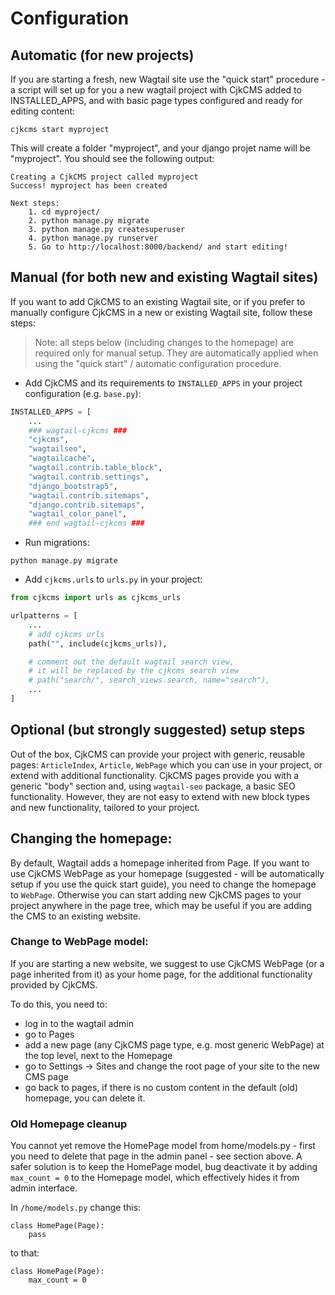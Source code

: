 # Configuration

## Automatic (for new projects)
If you are starting a fresh, new Wagtail site use the "quick start" procedure - a script will set up for you a new wagtail project with CjkCMS added to INSTALLED_APPS, and with basic page types configured and ready for editing content:

```
cjkcms start myproject
```
This will create a folder "myproject", and your django projet name will be "myproject". You should see the following output:
```
Creating a CjkCMS project called myproject
Success! myproject has been created

Next steps:
    1. cd myproject/
    2. python manage.py migrate
    3. python manage.py createsuperuser
    4. python manage.py runserver
    5. Go to http://localhost:8000/backend/ and start editing!
```

## Manual (for both new and existing Wagtail sites)

If you want to add CjkCMS to an existing Wagtail site, or if you prefer to manually configure CjkCMS in a new or existing Wagtail site, follow these steps:

> Note: all steps below (including changes to the homepage) are required only for manual setup. 
> They are automatically applied when using the "quick start" / automatic configuration procedure.

* Add CjkCMS and its requirements to ```INSTALLED_APPS``` in your project configuration (e.g. ```base.py```):
```python
INSTALLED_APPS = [
    ...
    ### wagtail-cjkcms ###
    "cjkcms",
    "wagtailseo",
    "wagtailcache",
    "wagtail.contrib.table_block",
    "wagtail.contrib.settings",
    "django_bootstrap5",
    "wagtail.contrib.sitemaps",
    "django.contrib.sitemaps",
    "wagtail_color_panel",
    ### end wagtail-cjkcms ###
```
* Run migrations:
```
python manage.py migrate
```
* Add ```cjkcms.urls``` to ```urls.py``` in your project:
```python
from cjkcms import urls as cjkcms_urls

urlpatterns = [
    ...
    # add cjkcms urls
    path("", include(cjkcms_urls)),

    # comment out the default wagtail search view,
    # it will be replaced by the cjkcms search view
    # path("search/", search_views.search, name="search"),
    ...
]
```

## Optional (but strongly suggested) setup steps

Out of the box, CjkCMS can provide your project with generic, reusable pages:
`ArticleIndex`, `Article`, `WebPage` which you can use in your project, or extend with additional functionality. CjkCMS pages provide you with a generic "body" section and, using ```wagtail-seo``` package, a basic SEO functionality. However, they are not easy to extend with new block types and new functionality, tailored to your project.

## Changing the homepage: 
By default, Wagtail adds a homepage inherited from Page. If you want to use CjkCMS WebPage as your homepage (suggested - will be automatically setup if you use the quick start guide), you need to change the homepage to `WebPage`. Otherwise you can start adding new CjkCMS pages to your project anywhere in the page tree, which may be useful if you are adding the CMS to an existing website.

### Change to WebPage model:

If you are starting a new website, we suggest to use CjkCMS WebPage (or a page inherited from it) as your home page, for the additional functionality provided by CjkCMS. 

To do this, you need to:

- log in to the wagtail admin
- go to Pages
- add a new page (any CjkCMS page type, e.g. most generic WebPage) at the top level, next to the Homepage
- go to Settings -> Sites and change the root page of your site to the new CMS page
- go back to pages, if there is no custom content in the default (old) homepage, you can delete it.

### Old Homepage cleanup

You cannot yet remove the HomePage model from home/models.py - first you need to delete that page in the admin panel - see section above. A safer solution is to keep the HomePage model, bug deactivate it by adding `max_count = 0` to the Homepage model, which effectively hides it from admin interface.

In `/home/models.py` change this:

```
class HomePage(Page):
    pass
```

to that:

```
class HomePage(Page):
    max_count = 0
```
